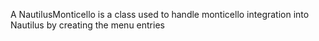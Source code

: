 A NautilusMonticello is a class used to handle monticello integration into Nautilus by creating the menu entries